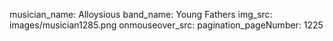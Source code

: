 musician_name: Alloysious
band_name: Young Fathers
img_src: images/musician1285.png
onmouseover_src: 
pagination_pageNumber: 1225